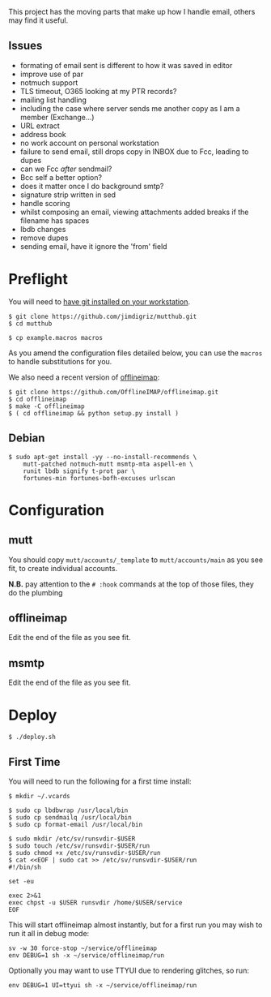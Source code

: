 This project has the moving parts that make up how I handle email, others may find it useful.

## Issues

 * formating of email sent is different to how it was saved in editor
 * improve use of par
 * notmuch support
 * TLS timeout, O365 looking at my PTR records?
 * mailing list handling
  * including the case where server sends me another copy as I am a member (Exchange...)
 * URL extract
 * address book
 * no work account on personal workstation
 * failure to send email, still drops copy in INBOX due to Fcc, leading to dupes
  * can we Fcc *after* sendmail?
  * Bcc self a better option?
  * does it matter once I do background smtp?
 * signature strip written in sed
 * handle scoring
 * whilst composing an email, viewing attachments added breaks if the filename has spaces
 * lbdb changes
  * remove dupes
  * sending email, have it ignore the 'from' field

# Preflight

You will need to [have git installed on your workstation](http://git-scm.com/book/en/Getting-Started-Installing-Git).

    $ git clone https://github.com/jimdigriz/mutthub.git
    $ cd mutthub
 
    $ cp example.macros macros

As you amend the configuration files detailed below, you can use the `macros` to handle substitutions for you.

We also need a recent version of [offlineimap](http://offlineimap.org/):

    $ git clone https://github.com/OfflineIMAP/offlineimap.git
    $ cd offlineimap
    $ make -C offlineimap
    $ ( cd offlineimap && python setup.py install )

## Debian

    $ sudo apt-get install -yy --no-install-recommends \
    	mutt-patched notmuch-mutt msmtp-mta aspell-en \
    	runit lbdb signify t-prot par \
    	fortunes-min fortunes-bofh-excuses urlscan

# Configuration

## mutt

You should copy `mutt/accounts/_template` to `mutt/accounts/main` as you see fit, to create individual accounts.

**N.B.** pay attention to the `# :hook` commands at the top of those files, they do the plumbing

## offlineimap

Edit the end of the file as you see fit.

## msmtp

Edit the end of the file as you see fit.

# Deploy

    $ ./deploy.sh

## First Time

You will need to run the following for a first time install:

    $ mkdir ~/.vcards
    
    $ sudo cp lbdbwrap /usr/local/bin
    $ sudo cp sendmailq /usr/local/bin
    $ sudo cp format-email /usr/local/bin
    
    $ sudo mkdir /etc/sv/runsvdir-$USER
    $ sudo touch /etc/sv/runsvdir-$USER/run
    $ sudo chmod +x /etc/sv/runsvdir-$USER/run
    $ cat <<EOF | sudo cat >> /etc/sv/runsvdir-$USER/run
    #!/bin/sh
    
    set -eu
    
    exec 2>&1
    exec chpst -u $USER runsvdir /home/$USER/service
    EOF

This will start offlineimap almost instantly, but for a first run you may wish to run it all in debug mode:

    sv -w 30 force-stop ~/service/offlineimap
    env DEBUG=1 sh -x ~/service/offlineimap/run

Optionally you may want to use TTYUI due to rendering glitches, so run:

    env DEBUG=1 UI=ttyui sh -x ~/service/offlineimap/run
